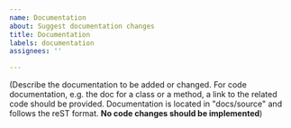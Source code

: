 ```yaml
---
name: Documentation
about: Suggest documentation changes
title: Documentation
labels: documentation
assignees: ''

---
```


(Describe the documentation to be added or changed.
For code documentation, e.g. the doc for a class or a method, 
a link to the related code should be provided.
Documentation is located in "docs/source" and follows the reST format.
**No code changes should be implemented**)
